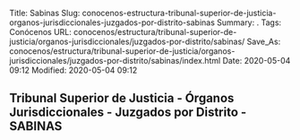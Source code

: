 Title: Sabinas
Slug: conocenos-estructura-tribunal-superior-de-justicia-organos-jurisdiccionales-juzgados-por-distrito-sabinas
Summary: .
Tags: Conócenos
URL: conocenos/estructura/tribunal-superior-de-justicia/organos-jurisdiccionales/juzgados-por-distrito/sabinas/
Save_As: conocenos/estructura/tribunal-superior-de-justicia/organos-jurisdiccionales/juzgados-por-distrito/sabinas/index.html
Date: 2020-05-04 09:12
Modified: 2020-05-04 09:12


## Tribunal Superior de Justicia - Órganos Jurisdiccionales - Juzgados por Distrito - SABINAS



